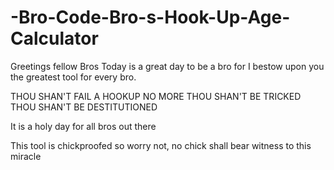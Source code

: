 # -Bro-Code-Bro-s-Hook-Up-Age-Calculator

Greetings fellow Bros
Today is a great day to be a bro for I bestow upon you the greatest tool for every bro.

THOU SHAN'T FAIL A HOOKUP NO MORE
THOU SHAN'T BE TRICKED
THOU SHAN'T BE DESTITUTIONED

It is a holy day for all bros out there

This tool is chickproofed so worry not, no chick shall bear witness to this miracle
